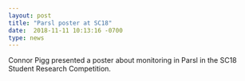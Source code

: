 ```yaml
---
layout: post
title: "Parsl poster at SC18"
date:  2018-11-11 10:13:16 -0700
type: news
---
```

Connor Pigg presented a poster about monitoring in Parsl in the SC18 Student Research Competition. 
